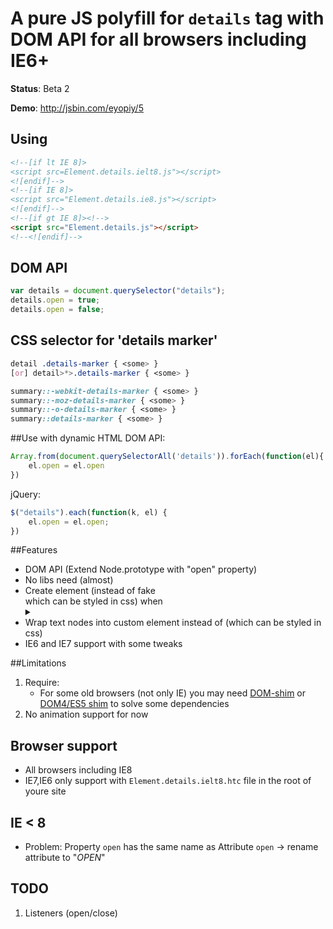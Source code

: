 # A pure JS polyfill for `details` tag with DOM API for all browsers including IE6+

__Status__: Beta 2

__Demo__: http://jsbin.com/eyopiy/5

## Using

```html
<!--[if lt IE 8]>
<script src=Element.details.ielt8.js"></script>
<![endif]-->
<!--[if IE 8]>
<script src="Element.details.ie8.js"></script>
<![endif]-->
<!--[if gt IE 8]><!-->
<script src="Element.details.js"></script>
<!--<![endif]-->
```

## DOM API
    
```javascript
var details = document.querySelector("details");
details.open = true;
details.open = false;
```

## CSS selector for 'details marker'
   
```css
detail .details-marker { <some> }
[or] detail>*>.details-marker { <some> }

summary::-webkit-details-marker { <some> }
summary::-moz-details-marker { <some> }
summary::-o-details-marker { <some> }
summary::details-marker { <some> }
```

##Use with dynamic HTML
DOM API:
	
```javascript
Array.from(document.querySelectorAll('details')).forEach(function(el){
	el.open = el.open
})
```

jQuery:
	
```javascript
$("details").each(function(k, el) {
	el.open = el.open;
})
```
	
##Features

- DOM API (Extend Node.prototype with "open" property)
- No libs need (almost)
- Create <x-s> element (instead of fake <summary> which can be styled in css) when <details> without <summary>
- Wrap text nodes into custom element <x-i> instead of <span> (which can be styled in css)
- IE6 and IE7 support with some tweaks

##Limitations
1. Require: 
	- For some old browsers (not only IE) you may need [DOM-shim](https://github.com/Raynos/DOM-shim) or [DOM4/ES5 shim](https://github.com/termi/ES5-DOM-SHIM) to solve some dependencies
2. No animation support for now

 
## Browser support
 - All browsers including IE8
 - IE7,IE6 only support with `Element.details.ielt8.htc` file in the root of youre site

## IE < 8
 - Problem: Property `open` has the same name as Attribute `open` -> rename attribute to "$OPEN$"

## TODO
1. Listeners (open/close)